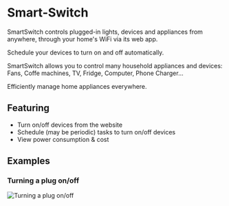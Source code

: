 # Smart-Switch

SmartSwitch controls plugged-in lights, devices and appliances from anywhere, through your home's WiFi via its web app.

Schedule your devices to turn on and off automatically.

SmartSwitch allows you to control many household appliances and devices: Fans, Coffe machines, TV, Fridge, Computer, Phone Charger...

Efficiently manage home appliances everywhere.

## Featuring

- Turn on/off devices from the website
- Schedule (may be periodic) tasks to turn on/off devices
- View power consumption & cost

## Examples

### Turning a plug on/off

![Turning a plug on/off](./exampleGifs/example.gif)
